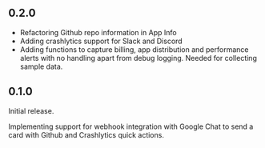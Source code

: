 ## 0.2.0
 - Refactoring Github repo information in App Info
 - Adding crashlytics support for Slack and Discord
 - Adding functions to capture billing, app distribution and performance alerts
   with no handling apart from debug logging. Needed for collecting sample data.
 
## 0.1.0
Initial release.

Implementing support for webhook integration with Google Chat to send a 
card with Github and Crashlytics quick actions.